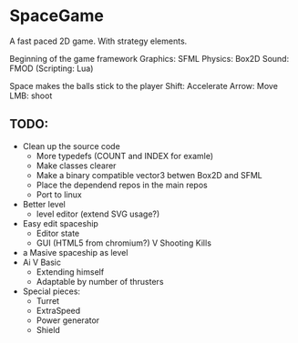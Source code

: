 SpaceGame
=========

A fast paced 2D game. With strategy elements.


Beginning of the game framework
Graphics: SFML
Physics: Box2D
Sound: FMOD
(Scripting: Lua)

Space makes the balls stick to the player
Shift: Accelerate
Arrow: Move
LMB: shoot

TODO:
-----
- Clean up the source code
	- More typedefs (COUNT and INDEX for examle)
	- Make classes clearer
	- Make a binary compatible vector3 betwen Box2D and SFML
	- Place the dependend repos in the main repos
	- Port to linux
- Better level
	- level editor (extend SVG usage?)
- Easy edit spaceship
	- Editor state
	- GUI (HTML5 from chromium?)
V Shooting Kills
- a Masive spaceship as level
- Ai
	V Basic
	- Extending himself
	- Adaptable by number of thrusters
- Special pieces:
	- Turret
	- ExtraSpeed
	- Power generator
	- Shield
